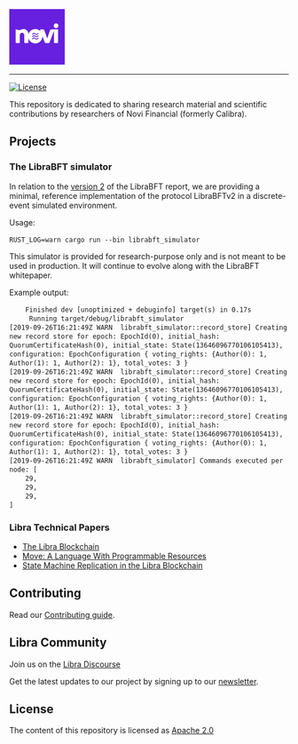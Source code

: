 <a href="https://novi.com/">
	<img width="100" src=".assets/novi.png" alt="Novi Logo" />
</a>

<hr/>

[![License](https://img.shields.io/badge/license-Apache-green.svg)](LICENSE.md)

This repository is dedicated to sharing research material and scientific contributions by researchers of Novi Financial (formerly Calibra).

## Projects

### The LibraBFT simulator

In relation to the [version 2](https://developers.libra.org/docs/assets/papers/libra-consensus-state-machine-replication-in-the-libra-blockchain/2019-10-24.pdf) of the LibraBFT report, we are providing a minimal, reference implementation of the protocol LibraBFTv2 in a discrete-event simulated environment.

Usage:
```
RUST_LOG=warn cargo run --bin librabft_simulator
```

This simulator is provided for research-purpose only and is not meant to be used in production. It will continue to evolve along with the LibraBFT whitepaper.

Example output:
```
    Finished dev [unoptimized + debuginfo] target(s) in 0.17s
     Running target/debug/librabft_simulator
[2019-09-26T16:21:49Z WARN  librabft_simulator::record_store] Creating new record store for epoch: EpochId(0), initial_hash: QuorumCertificateHash(0), initial_state: State(13646096770106105413), configuration: EpochConfiguration { voting_rights: {Author(0): 1, Author(1): 1, Author(2): 1}, total_votes: 3 }
[2019-09-26T16:21:49Z WARN  librabft_simulator::record_store] Creating new record store for epoch: EpochId(0), initial_hash: QuorumCertificateHash(0), initial_state: State(13646096770106105413), configuration: EpochConfiguration { voting_rights: {Author(0): 1, Author(1): 1, Author(2): 1}, total_votes: 3 }
[2019-09-26T16:21:49Z WARN  librabft_simulator::record_store] Creating new record store for epoch: EpochId(0), initial_hash: QuorumCertificateHash(0), initial_state: State(13646096770106105413), configuration: EpochConfiguration { voting_rights: {Author(0): 1, Author(1): 1, Author(2): 1}, total_votes: 3 }
[2019-09-26T16:21:49Z WARN  librabft_simulator] Commands executed per node: [
    29,
    29,
    29,
]
```

### Libra Technical Papers
* [The Libra Blockchain](https://developers.libra.org/docs/the-libra-blockchain-paper)
* [Move: A Language With Programmable Resources](https://developers.libra.org/docs/move-paper)
* [State Machine Replication in the Libra Blockchain](https://developers.libra.org/docs/state-machine-replication-paper)

## Contributing

Read our [Contributing guide](https://developers.libra.org/docs/community/contributing).

## Libra Community

Join us on the [Libra Discourse](https://community.libra.org)

Get the latest updates to our project by signing up to our [newsletter](https://developers.libra.org/newsletter_form).

## License

The content of this repository is licensed as [Apache 2.0](https://github.com/novi/research/blob/master/LICENSE)
